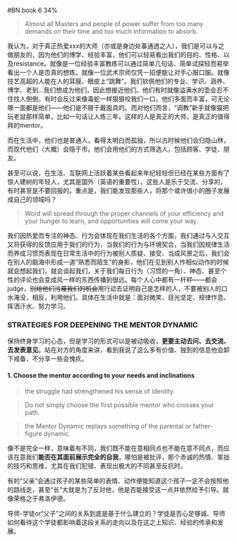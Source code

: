 #BN  book 6 34%
> Almost all Masters and people of power suffer from too many demands on their time and too much information to absorb.

我认为，对于真正热爱xxx的大师（亦或是身边处事通透之人），我们是可以与之做朋友的，因为他们的博学、经验丰富，他们可以轻易看出我们的目的、性格、以及resistance。就像是一位经验丰富教练可以通过简单几句话、简单试探轻而易举看出一个人是否真的想练。就像一位武术宗师仅凭一招便能让对手心服口服。就像技艺高超的人能在人的耳膜、眼皮上“跳舞”。我们钦佩他们的专业、学识、涵养、博学、老到...我们想成为他们，因此想接近他们。他们有时就像溢满水的壶会忍不住找人倒倒，有时会反过来像毒蛇一样狠狠咬我们一口，他们多面而丰富，可无论哪一面都是他们——他们是不屑于戴面具的。而对他们而言，“调教”新手就像猫把玩老鼠那样简单，比如一句话让人练三年。这样的人是真正的大师，是真正的值得拜的mentor。

而在生活中，他们也是普通人，看得太明白而孤独，所以古时候他们会归隐山林，而现代他们（大概）会隐于市。他们会用他们的方式筛选人，包括顾客、学徒、朋友。

甚至可以说，在生活、互联网上活跃着某些看起来年纪轻轻但已经在某些方面有了惊人建树的年轻人，尤其是国外（英语的重要性），这些人是乐于交流、分享的，有时甚至是不要回报的。重点是，我们能发现那些人，将那个或许很小的圈子发展成自己的领域吗？

> Word will spread through the proper channels of your efficiency and your hunger to learn, and opportunities will come your way.

我们因热爱而专注的神态、行为会体现在我们生活的各个方面，我们通过与人交互又将获得的反馈应用于我们的行为，当我们的行为与环境契合，当我们因规律生活而养成习惯而表现在日常生活中的行为被别人质疑、接受、当成风景之后，我们会在别人的脑海中形成一道“熟悉而陌生”的身影，他们在见到别人作相似动作的时候就会想起我们，就会谈起我们，关于我们每日行为（习惯的一角）、神态、甚至个性的评论也会变成风一样的东西传播到很远。每个人心中都有一杆秤——都会judge，~~别给他们污蔑我们的机会~~用行动去证明自己是怎样的人，不要被别人的口水淹没，相反，利用他们。具体在生活中就是：面对微笑、目光坚定、规律作息、挥洒汗水、努力学习。

### STRATEGIES FOR DEEPENING  THE MENTOR DYNAMIC

保持终身学习的心态，但是学习的形式可以是被动吸收，**更要主动去问、去交流、去发表意见**。站在对方的角度来讲，看到我说了这么多有价值、独到的信息他会卸下戒备，不分享一些会愧疚。

#### 1. Choose the mentor according to your needs and inclinations

> the struggle had strengthened his sense of identity.

> Do not simply choose the first possible mentor who crosses your path.

> the Mentor Dynamic replays something of the parental or father-figure dynamic.

像不是完全一样，意味着有不同，我们既不能在意相同点也不能在意不同点，而应该在意我们**能否在其面前展示完全的自我**，哪怕是被批评，那个赤诚的热情、笨拙的技巧和思维，尤其在我们犯错、表现出极大的不同甚至反抗时。

有的“父亲”会通过孩子的某些简单的表情、动作便能知道这个孩子一定不会按照他的路线走，甚至“长”大就是为了反对他，他是否能接受这一点并依然给予引导。就像荣格之于弗洛伊德。

导师-学徒or“父子”之间的关系到底是基于什么建立的？学徒是否心足够诚、导师如何看待这个学徒都影响着这段关系的走向以及在这之上知识、经验的传承和发展。
